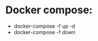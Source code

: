 # Docker compose:
- docker-compose -f <docker-compose-filename> up -d
- docker-compose -f <docker-compose-filename> down
